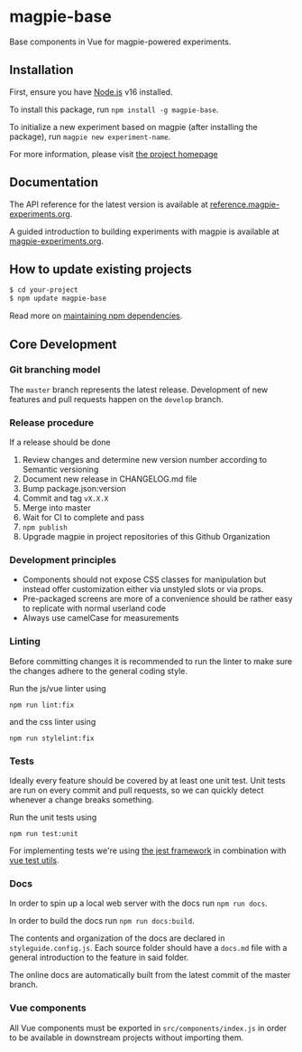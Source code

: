 # magpie-base

Base components in Vue for magpie-powered experiments.

## Installation

First, ensure you have [Node.js](https://nodejs.org/en/) v16 installed.

To install this package, run `npm install -g magpie-base`.

To initialize a new experiment based on magpie (after installing the package), run `magpie new experiment-name`.

For more information, please visit [the project homepage](https://magpie-ea.github.io/magpie-site/)

## Documentation
The API reference for the latest version is available at [reference.magpie-experiments.org](https://reference.magpie-experiments.org).

A guided introduction to building experiments with magpie is available at [magpie-experiments.org](https://magpie-experiments.org).

## How to update existing projects

```sh
$ cd your-project
$ npm update magpie-base
```

Read more on [maintaining npm dependencies](https://www.carlrippon.com/upgrading-npm-dependencies/).

## Core Development

### Git branching model
The `master` branch represents the latest release. Development of new features and pull requests happen on the `develop` branch.

### Release procedure
If a release should be done

1. Review changes and determine new version number according to Semantic versioning
2. Document new release in CHANGELOG.md file
3. Bump package.json:version
4. Commit and tag `vX.X.X`
5. Merge into master
6. Wait for CI to complete and pass
7. `npm publish`
8. Upgrade magpie in project repositories of this Github Organization

### Development principles
 * Components should not expose CSS classes for manipulation but instead offer customization either via unstyled slots or via props.
 * Pre-packaged screens are more of a convenience should be rather easy to replicate with normal userland code
 * Always use camelCase for measurements

### Linting
Before committing changes it is recommended to run the linter to make sure the changes adhere to the general coding style.

Run the js/vue linter using

```
npm run lint:fix
```

and the css linter using

```
npm run stylelint:fix
```

### Tests
Ideally every feature should be covered by at least one unit test. Unit tests are run on every commit and pull requests,
so we can quickly detect whenever a change breaks something.

Run the unit tests using

```
npm run test:unit
```

For implementing tests we're using [the jest framework](https://jestjs.io/docs/getting-started) in combination
with [vue test utils](https://vue-test-utils.vuejs.org/).

### Docs
In order to spin up a local web server with the docs run `npm run docs`.

In order to build the docs run `npm run docs:build`.

The contents and organization of the docs are declared in `styleguide.config.js`. Each source folder should have a `docs.md` file with a general introduction to the feature in said folder.

The online docs are automatically built from the latest commit of the master branch.

### Vue components
All Vue components must be exported in `src/components/index.js` in order to be available in downstream projects without importing them.
